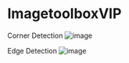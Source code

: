# ImagetoolboxVIP

Corner Detection
![image](https://github.com/nh0317/ImagetoolboxVIP/assets/55535022/8db21f7c-8ccc-4cf4-9c33-ef178d53175e)

Edge Detection
![image](https://github.com/nh0317/ImagetoolboxVIP/assets/55535022/7c9cf906-4377-4327-bbfa-2b4c6d27d870)
